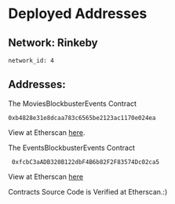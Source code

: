 # Deployed Addresses

## Network: Rinkeby
```
network_id: 4
```

## Addresses:
The MoviesBlockbusterEvents Contract
```
0xb4828e31e8dcaa783c6565be2123ac1170e024ea
```
View at Etherscan [here](https://rinkeby.etherscan.io/address/0xb4828e31e8dcaa783c6565be2123ac1170e024ea#code).

The EventsBlockbusterEvents Contract
```
 0xfcbC3aADB320B122dbF4B6b82F2F83574Dc02ca5
```
View at Etherscan [here](https://rinkeby.etherscan.io/address/0xfcbc3aadb320b122dbf4b6b82f2f83574dc02ca5#code)

Contracts Source Code is Verified at Etherscan.:)
